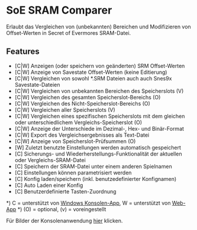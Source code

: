 ﻿# SoE SRAM Comparer
Erlaubt das Vergleichen von (unbekannten) Bereichen und Modifizieren von Offset-Werten in Secret of Evermores SRAM-Datei.

## Features
* [C|W] Anzeigen (oder speichern von geänderten) SRM Offset-Werten
* [C|W] Anzeige von Savestate Offset-Werten (keine Editierung)
* [C|W] Vergleichen von sowohl *.SRM Dateien auch auch Snes9x Savestate-Dateien
* [C|W] Vergleichen von unbekannten Bereichen des Speicherslots (V) 
* [C|W] Vergleichen des gesamten Speicherslot-Bereichs (O)
* [C|W] Vergleichen des Nicht-Speicherslot-Bereichs (O)
* [C|W] Vergleichen aller Speicherslots (V) 
* [C|W] Vergleichen eines spezifischen Speicherslots mit dem gleichen oder unterschiedlichem Vergleichs-Speicherslot (O)
* [C|W] Anzeige der Unterschiede im Dezimal-, Hex- und Binär-Format
* [C|W] Export des Vergleichsergebnisses als Text-Datei
* [C|W] Anzeige von Speicherslot-Prüfsummen (O)
* [W] Zuletzt benutzte Einstellungen werden automatisch gespeichert
* [C] Sicherungs- und Wiederherstellungs-Funktionalität der aktuellen oder Vergleichs-SRAM-Datei
* [C] Speichern der SRAM-Datei unter einem anderen Spielnamen
* [C] Einstellungen können parametrisiert werden
* [C] Konfig laden/speichern (inkl. benutzedefinierter Konfignamen)
* [C] Auto Laden einer Konfig
* [C] Benutzerdefinierte Tasten-Zuordnung

*) C = unterstützt von <a href=console-app>Windows Konsolen-App</a>, W = unterstützt von <a href=comparing>Web-App</a>
*) (O) = optional, (v) = voreingestellt

Für Bilder der Konsolenanwendung <a href=imagery>hier</a> klicken.
